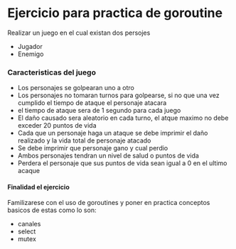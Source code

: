 # Ejercicio para practica de goroutine
Realizar un juego en el cual existan dos persojes
* Jugador
* Enemigo


### Caracteristicas del juego
* Los personajes se golpearan uno a otro
* Los personajes no tomaran turnos para golpearse, si no que una vez cumplido el tiempo de ataque el personaje atacara
* el tiempo de ataque sera de 1 segundo para cada juego
* El daño causado sera aleatorio en cada turno, el atque maximo no debe exceder 20 puntos de vida
* Cada que un personaje haga un ataque se debe imprimir el daño realizado y la vida total de personaje atacado
* Se debe imprimir que personaje gano y cual perdio
* Ambos personajes tendran un nivel de salud o puntos de vida
* Perdera el personaje que sus puntos de vida sean igual a 0 en el ultimo acaque


#### Finalidad el ejercicio 
Familizarese con el uso de goroutines y poner en practica conceptos basicos de estas como lo son:
* canales
* select
* mutex